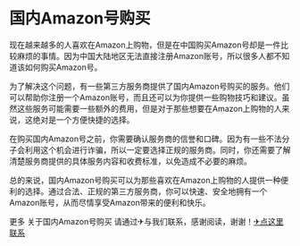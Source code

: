 # 国内Amazon号购买

现在越来越多的人喜欢在Amazon上购物，但是在中国购买Amazon号却是一件比较麻烦的事情。因为中国大陆地区无法直接注册Amazon账号，所以很多人都不知道该如何购买Amazon号。

为了解决这个问题，有一些第三方服务商提供了国内Amazon号购买的服务。他们可以帮助你注册一个Amazon账号，而且还可以为你提供一些购物技巧和建议。虽然这些服务可能需要一些额外的费用，但是对于那些想要在Amazon上购物的人来说，这绝对是一个方便快捷的选择。

在购买国内Amazon号之前，你需要确认服务商的信誉和口碑。因为有一些不法分子会利用这个机会进行诈骗，所以一定要选择正规的服务商。同时，你还需要了解清楚服务商提供的具体服务内容和收费标准，以免造成不必要的麻烦。

总的来说，国内Amazon号购买可以为那些喜欢在Amazon上购物的人提供一种便利的选择。通过合法、正规的第三方服务商，你可以快速、安全地拥有一个Amazon账号，从而尽情享受Amazon带来的便利和快乐。

更多 关于国内Amazon号购买 请通过✈与我们联系，感谢阅读，谢谢！[✈点这里联系](https://d.k02.cc)